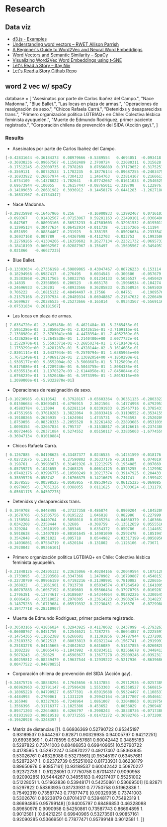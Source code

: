 # Research

## Data viz
* [d3.js - Examples](https://observablehq.com/@d3/gallery)
* [Understanding word vectors – RWET Allison Parrish](https://github.com/aparrish/rwet/blob/master/understanding-word-vectors.ipynb)
* [A Beginner's Guide to Word2Vec and Neural Word Embeddings](https://pathmind.com/wiki/word2vec)
* [Word Vectors and Semantic Similarity – SpaCy](https://spacy.io/usage/vectors-similarity)
* [Visualizing Word2Vec Word Embeddings using t-SNE](https://towardsdatascience.com/google-news-and-leo-tolstoy-visualizing-word2vec-word-embeddings-with-t-sne-11558d8bd4d)
* [Let's Read a Story – Itay Niv](http://www.itayniv.com/lets-read-a-story)
* [Let's Read a Story Github Repo](https://github.com/itayniv/lets-read-a-story)

## word 2 vec w/ spaCy
database = [
    "Asesinatos por parte de Carlos Ibañez del Campo.",
    "Nace Madonna.",
    "Blue Ballet.",
    "Las locas en plaza de armas.",
    "Operaciones de reasignación de sexo.",
    "Chicos Rafaela Carrá.",
    "Detenidxs y desaparecidxs trans.",
    "Primero organización política LGTBIAQ+ en Chile: Colectiva lésbica feminista ayuquelén.",
    "Muerte de Edmundo Rodriguez, primer paciente registrado.",
    "Corporación chilena de prevención del SIDA (Acción gay).",
]

### Results
* Asesinatos por parte de Carlos Ibañez del Campo.
```python
[-0.42831644 -0.36184373  0.08979666 -0.5389554   0.4694051  -0.093418
 -0.36930236 -0.09667567 -0.11502489  2.3700724   0.22080311  0.315628
 -0.17512245 -0.22009735  0.7978269   0.07656889  0.37179652  0.31752518
 -0.3569131   0.00752533  1.1782235   0.18776144 -0.09687255 -0.24034755
 -0.16933922  0.26057974 -0.7304133   1.2464763   0.23814167  0.21666123
  1.6754109  -0.14378022 -1.702641   -0.07742667 -0.01611033  0.25465256
  0.69673944 -0.100055    0.36157447 -0.08765011 -0.319708    0.12297678
 -0.14109033 -0.28681982  0.3936912  -0.14458176 -0.6441283  -1.2627188
 -0.16831967 -0.41734347]
```

* Nace Madonna.
```python
[-0.29235998 -0.16467966  0.256      -0.16900833  0.12992467  0.07161033
 -0.098367    0.01482567 -0.07153067  0.59201163 -0.22499101 -0.03064866
  0.047567    0.08093166  0.36923233 -0.47503603  0.32961532 -0.01950134
  0.12995134  0.30477634  0.06452934 -0.011738   -0.11357266 -0.11194
  0.051659    0.08854467 -0.231923    0.338155    0.05026634 -0.23335433
  0.36937168  0.007789   -0.44367698 -0.4112703  -0.033753    0.19935067
  0.22769266 -0.41304266 -0.16350602  0.26277134 -0.22321732 -0.06957334
 -0.18418199  0.06062567  0.02087967 -0.156497   -0.15695567 -0.34949532
  0.021866   -0.46627235]
```
* Blue Ballet.
```python
[-0.13303034 -0.27356198 -0.59809065 -0.43047467 -0.06726233  0.153114
  0.18294966 -0.6987417  -0.276495    0.6034543  -0.300506   -0.057679
  0.35383868 -0.29217565  0.50822765  0.01234133  0.5056537  -0.44504264
 -0.14835     0.23568566  0.206523   -0.665178    0.15066934 -0.104274
 -0.24696933  0.136201   -0.48933566  0.36285833  0.35368934  0.5695036
  0.706222   -0.10815132 -0.48494497 -0.17566    -0.04761    -0.19095767
 -0.21575166 -0.21707934 -0.20489334 -0.06948867 -0.21547632  0.22064966
 -0.5699627  -0.20286535 -0.25273666 -0.165814    0.09343567 -0.55691165
 -0.07531834  0.26181567]
```
* Las locas en plaza de armas.
```python
[ 7.6354720e-02 -2.5495458e-01  6.4621484e-03 -5.2365458e-01
  7.5951286e-02  1.3050672e-01 -2.8242615e-01 -3.7109116e-01
 -7.1338989e-02  2.3703041e+00  4.4478354e-01 -7.4052769e-03
 -1.4236286e-01 -1.3645530e-01  1.2140400e+00  3.6077732e-01
  1.2522970e-01  5.5593371e-01 -3.2685027e-01  1.6719143e-01
  1.1753299e+00  2.4281287e-01  5.4328144e-02 -3.1614685e-01
 -2.8301114e-01  3.6437944e-01 -9.2570794e-01  1.6385965e+00
  5.7671249e-01  3.4069172e-01  2.1369205e+00 -4.1850290e-01
 -1.9385177e+00  9.8552004e-02 -3.5008687e-01  5.7125890e-01
  9.6175086e-01 -4.7289246e-01  6.5044755e-01  1.8084386e-01
 -3.0335513e-01  1.1378527e-03 -2.6144058e-01 -7.8450844e-02
  4.6768239e-01  1.5520486e-01 -6.1973399e-01 -1.8019316e+00
  1.2099000e-01 -5.9322870e-01]
```
* Operaciones de reasignación de sexo.
```python
[-0.10230985 -0.6110542   0.37928167 -0.65603364  0.30351135 -0.28033233
  0.01506684 -0.03693451 -0.4796915   2.3621504   0.14774998  0.47929534
  0.45883784  0.113094    0.62281114  0.03391933  0.25457716  0.37854317
 -0.47551966  0.37610283  1.3822064   0.28833416 -0.31106552 -0.3534155
 -0.19100265  0.2626935  -1.1624984   1.4735731   0.7763593   0.25202098
  1.8759056  -0.08328333 -2.2055528   0.32261482 -0.22893685  0.05310399
  1.0098354  -0.32667834  0.795737   -0.31538817 -0.10126615 -0.23743801
 -0.00724465  0.28371084  0.5274552   0.05150117 -0.33835003 -1.6774559
 -0.36047134  0.01010884]
 ```
* Chicos Rafaela Carrá.
```python
[ 0.1267885  -0.04198625 -0.33487377  0.0246535  -0.14251599 -0.018176
 -0.02721675  0.116173    0.27590802  0.36337176 -0.101188    0.07401975
  0.198761   -0.39983073  0.31401926 -0.12212975  0.1954085   0.097669
 -0.05759275  0.1043655   0.2468325   0.00614125  0.0575255  -0.11299825
 -0.07482176 -0.03996775 -0.10500249  0.20217374  0.39147925  0.204433
  0.35895726 -0.058742   -0.16766375 -0.14216675  0.241741    0.19994225
  0.1678555  -0.00598525 -0.0595955  -0.08539425  0.06125325 -0.069085
  0.0970605  -0.17051326  0.0388055   0.0111625   0.17003624 -0.13117924
 -0.05681175 -0.04507275]
```
* Detenidxs y desaparecidxs trans.
```python
[ 0.1949708  -0.0448498  -0.37327358 -0.486874    0.0909204  -0.18452099
 -0.1678766  -0.51505756  0.0195222   1.046818    0.082986    0.227999
 -0.1150584  -0.0449764   0.5058018   0.0285254  -0.04650379  0.1403664
  0.0342208  -0.2358444   0.32686    -0.308759   -0.13512659  0.0555516
 -0.329284    0.13610199 -0.389346    0.6354372   0.050786   -0.1144652
  0.5918638  -0.13407819 -0.80101645 -0.14901099  0.2592478   0.10519479
  0.3542048  -0.0931022  -0.095718    0.0544982  -0.03317199 -0.0956956
 -0.14036861 -0.07584719  0.4520184  -0.131802   -0.1126106  -0.73671
 -0.2920042   0.09366101]
```
* Primero organización política LGTBIAQ+ en Chile: Colectiva lésbica feminista ayuquelén.
```python
[-0.21848126 -0.24205132  0.23635066 -0.40284166  0.20049594  0.10751283
 -0.1733095  -0.12293568 -0.3347366   1.2470902  -0.10799807  0.45401534
 -0.22730799 -0.09966159  0.47192216 -0.21398991  0.7810082   0.22865544
 -0.260822   -0.11061901  0.7913738   0.05034574 -0.07264549  0.16410959
  0.00707883 -0.16057192 -0.5109603   0.95566434  0.37970793  0.01692816
  1.2706381  -0.13774617 -1.0188607  -0.54344064  0.00292226  0.33005455
  0.6006426  -0.33518052  0.2970305  -0.23614223 -0.39032674 -0.31482372
 -0.14875233  0.10719684  0.05519332 -0.22230451 -0.216576   -0.8729988
 -0.19477718 -0.28310907]
```
* Muerte de Edmundo Rodriguez, primer paciente registrado.
```python
[-0.30503166 -0.41856024  0.32943925 -0.41178602  0.2437099  -0.27932632
 -0.06008767  0.0451759   0.12546521  1.7287275  -0.06044857  0.22255976
 -0.14754365 -0.11662388  0.6266601   0.11391856  0.34787944  0.23720023
 -0.23183332  0.3622513   0.88033813  0.02821244 -0.1567741  -0.29199913
  0.25183278  0.04145665 -0.24042612  0.6416089   0.51437855 -0.02608288
  1.1002228   0.18065476 -1.1843992  -0.03834511  0.02566678  0.3448412
  0.5078243  -0.158629    0.45903677  0.13677278 -0.25809246 -0.03923178
  0.00259812 -0.08239479  0.19637544 -0.12939222 -0.5217936  -0.8639686
  0.00477522 -0.04070855]
```
* Corporación chilena de prevención del SIDA (Acción gay).
```python
[-0.24875726 -0.38838294  0.17645656 -0.5137853   0.29712936 -0.02573891
 -0.06963963 -0.32791147 -0.27596438  1.5553303  -0.05358527  0.5608154
 -0.18065228  0.04790927  0.6577591  -0.03915688  0.59324497  0.11085374
 -0.4484993   0.2709061   1.1331229   0.29942164 -0.18177807 -0.05466119
 -0.165948    0.03327036 -0.7248964   1.0861007   0.32048863  0.01197563
  1.3566396  -0.31716377 -1.1025386  -0.453652    0.0056029   0.29694873
  0.89471203 -0.22644685  0.4266797  -0.2908243  -0.38338736 -0.07173801
 -0.01931983 -0.00619518  0.07372555 -0.01472272 -0.36982766 -1.0732001
 -0.19620928 -0.3248397 ]
```

* Matriz de distancias
[[1.         0.66936369 0.52790722 0.95345197 0.93189537 0.5444267  0.82871    0.90329935 0.94005797 0.94212251]
 [0.66936369 1.         0.4178595  0.63457681 0.60042442 0.34855183 0.5297822  0.73741003 0.68486853 0.69940965]
 [0.52790722 0.4178595  1.         0.52872247 0.50870227 0.49217407 0.58363935 0.53026761 0.46328088 0.53273561]
 [0.95345197 0.63457681 0.52872247 1.         0.92372739 0.55251002 0.81733931 0.86238179 0.89650976 0.90857161]
 [0.93189537 0.60042442 0.50870227 0.92372739 1.         0.51228051 0.77750758 0.87014317 0.9090958  0.92090285]
 [0.5444267  0.34855183 0.49217407 0.55251002 0.51228051 1.         0.51962836 0.53948171 0.54250861 0.53669501]
 [0.82871    0.5297822  0.58363935 0.81733931 0.77750758 0.51962836 1.         0.75492319 0.73587743 0.77877471]
 [0.90329935 0.73741003 0.53026761 0.86238179 0.87014317 0.53948171 0.75492319 1.         0.86694895 0.95799148]
 [0.94005797 0.68486853 0.46328088 0.89650976 0.9090958  0.54250861 0.73587743 0.86694895 1.         0.9012581 ]
 [0.94212251 0.69940965 0.53273561 0.90857161 0.92090285 0.53669501 0.77877471 0.95799148 0.9012581  1.        ]]